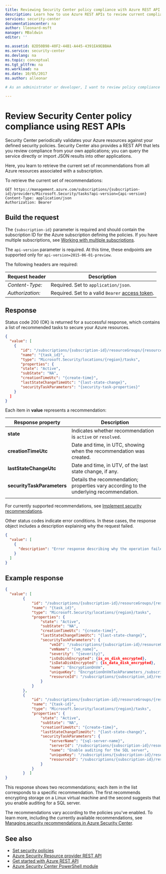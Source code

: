 ```yaml
---
title: Reviewing Security Center policy compliance with Azure REST API | Microsoft Docs
description: Learn how to use Azure REST APIs to review current compliance with Security Center policies.
services: security-center
documentationcenter: na
author: lleonard-msft
manager: MBaldwin
editor: ''

ms.assetid: 82D50B98-40F2-44B1-A445-4391EA9EBBAA
ms.service: security-center
ms.devlang: na
ms.topic: conceptual
ms.tgt_pltfrm: na
ms.workload: na
ms.date: 10/05/2017
ms.author: alleonar

# As an administrator or developer, I want to review policy compliance with my current Security Center policies.

---
```


# Review Security Center policy compliance using REST APIs

Security Center periodically validates your Azure resources against your defined security policies. Security Center also provides a REST API that lets you review compliance from your own applications; you can query the service directly or import JSON results into other applications. 

Here, you learn to retrieve the current set of recommendations from all Azure resources associated with a subscription.

To retrieve the current set of recommendations:
``` http
GET https://management.azure.com/subscriptions/{subscription-id}/providers/Microsoft.Security/tasks?api-version={api-version}
Content-Type: application/json   
Authorization: Bearer
```

## Build the request  

The `{subscription-id}` parameter is required and should contain the subscription ID for the Azure subscription defining the policies. If you have multiple subscriptions, see [Working with multiple subscriptions](https://docs.microsoft.com/cli/azure/manage-azure-subscriptions-azure-cli?view=azure-cli-latest#working-with-multiple-subscriptions).  

The `api-version` parameter is required. At this time, these endpoints are supported only for `api-version=2015-06-01-preview`. 

The following headers are required: 

|Request header|Description|  
|--------------------|-----------------|  
|*Content-Type:*|Required. Set to `application/json`.|  
|*Authorization:*|Required. Set to a valid `Bearer` [access token](https://docs.microsoft.com/rest/api/azure/#authorization-code-grant-interactive-clients). |  

## Response  

Status code 200 (OK) is returned for a successful response, which contains a list of recommended tasks to secure your Azure resources.

``` json
{  
  "value": [  
    {  
       "id": "/subscriptions/{subscription-id}/resourceGroups/{resource-group}/providers/Microsoft.Security/locations/{region}/tasks/{task-id}",
       "name": "{task_id}",
       "type": "Microsoft.Security/locations/{region}/tasks",
       "properties": {
       "state": "Active",
       "subState": "NA",
       "creationTimeUtc": "{create-time}",
       "lastStateChangeTimeUtc": "{last-state-change}",
       "securityTaskParameters": "{security-task-properties}"
    } 
  ]  
}  
```  

Each item in **value** represents a recommendation:

|Response property|Description|
|----------------|----------|
|**state** | Indicates whether recommendation is `active` or `resolved`. |
|**creationTimeUtc** | Date and time, in UTC, showing when the recommendation was created. |
|**lastStateChangeUtc** | Date and time, in UTV, of the last state change, if any. |
|**securityTaskParameters** | Details the recommendation; properties vary according to the underlying recommendation. |
||
  
For currently supported recommendations, see [Implement security recommendations](https://docs.microsoft.com/azure/security-center/security-center-recommendations).

Other status codes indicate error conditions. In these cases, the response object includes a description explaining why the request failed.

``` json
{  
  "value": [  
    {  
      "description": "Error response describing why the operation failed."  
    }  
  ]  
}  
```  

## Example response  

``` json
{  
  "value": [  
        {
            "id": "/subscriptions/{subscription-id}/resourceGroups/{resource-group}/providers/Microsoft.Security/locations/{region}/tasks/{task-id}",
            "name": "{task_id}",
            "type": "Microsoft.Security/locations/{region}/tasks",
            "properties": {
                "state": "Active",
                "subState": "NA",
                "creationTimeUtc": "{create-time}",
                "lastStateChangeTimeUtc": "{last-state-change}",
                "securityTaskParameters": {
                    "vmId": "/subscriptions/{subscription-id}/resourceGroups/{resource_group}/providers/Microsoft.Compute/virtualMachines/{vm_name}",
                    "vmName": "{vm_name}",
                    "severity": "{severity}",
                    "isOsDiskEncrypted": {is_os_disk_encrypted},
                    "isDataDiskEncrypted": {is_data_disk_encrypted},
                    "name": "EncryptionOnVm",
                    "uniqueKey": "EncryptionOnVmTaskParameters_/subscriptions/{subscription-id}/resourceGroups/{resoource_group}/providers/Microsoft.Compute/virtualMachines/{vm_name}",
                    "resourceId": "/subscriptions/{subscription_id}/resourceGroups/{resource_group}/providers/Microsoft.Compute/virtualMachines/{vm_name}"
                }
            }
        },
        {
            "id": "/subscriptions/{subscription-id}/resourceGroups/{resource-group}/providers/Microsoft.Security/locations/{location}/tasks/{task-id}",
            "name": "{task-id}",
            "type": "Microsoft.Security/locations/{region}/tasks",
            "properties": {
                "state": "Active",
                "subState": "NA",
                "creationTimeUtc": "{create-time}",
                "lastStateChangeTimeUtc": "{last-state-change}",
                "securityTaskParameters": {
                    "serverName": "{sql-server-name}",
                    "serverId": "/subscriptions/{subscription-id}/resourceGroups/{resource-group}/providers/Microsoft.Sql/servers/{server-id}",
                    "name": "Enable auditing for the SQL server",
                    "uniqueKey": "/subscriptions/{subscription-id}/resourceGroups/{resource-group}/providers/Microsoft.Sql/servers/{server-id}/auditingPolicies/Default",
                    "resourceId": "/subscriptions/{subscription-id}/resourceGroups/{resource-group}/providers/Microsoft.Sql/servers/{server-id}"
                }
            }
        }  ]  
}  
```  

This response shows two recommendations; each item in the list corresponds to a specific recommendation. The first recommends encrypting storage on a Linux virtual machine and the second suggests that you enable auditing for a SQL server.

The recommendations vary according to the policies you've enabled. To learn more, including the currently available recommendations, see [Managing security recommendations in Azure Security Center](https://docs.microsoft.com/azure/security-center/security-center-recommendations).


## See also  
- [Set security policies](https://docs.microsoft.com/azure/security-center/security-center-policies-overview)
- [Azure Security Resource provider REST API](https://msdn.microsoft.com/library/azure/mt704034.aspx)   
- [Get started with Azure REST API](https://docs.microsoft.com/rest/api/azure/)   
- [Azure Security Center PowerShell module](https://www.powershellgallery.com/packages/Azure-Security-Center/0.0.22)
